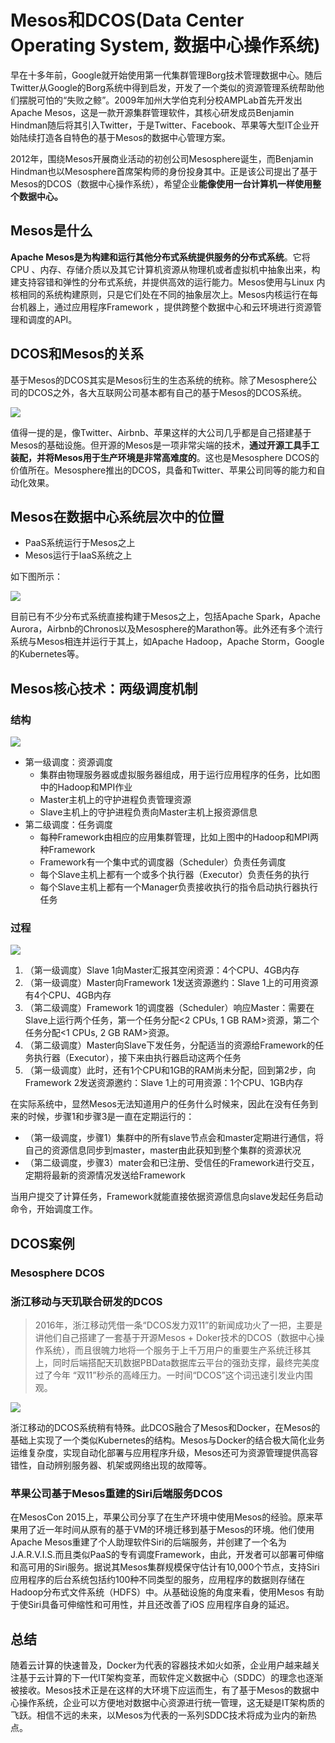 # Mesos和DCOS(Data Center Operating System, 数据中心操作系统)

早在十多年前，Google就开始使用第一代集群管理Borg技术管理数据中心。随后Twitter从Google的Borg系统中得到启发，开发了一个类似的资源管理系统帮助他们摆脱可怕的“失败之鲸”。2009年加州大学伯克利分校AMPLab首先开发出Apache Mesos，这是一款开源集群管理软件，其核心研发成员Benjamin Hindman随后将其引入Twitter，于是Twitter、Facebook、苹果等大型IT企业开始陆续打造各自特色的基于Mesos的数据中心管理方案。

2012年，围绕Mesos开展商业活动的初创公司Mesosphere诞生，而Benjamin Hindman也以Mesosphere首席架构师的身份投身其中。正是该公司提出了基于Mesos的DCOS（数据中心操作系统），希望企业**能像使用一台计算机一样使用整个数据中心。**

## Mesos是什么

**Apache Mesos是为构建和运行其他分布式系统提供服务的分布式系统**。它将CPU 、内存、存储介质以及其它计算机资源从物理机或者虚拟机中抽象出来，构建支持容错和弹性的分布式系统，并提供高效的运行能力。Mesos使用与Linux 内核相同的系统构建原则，只是它们处在不同的抽象层次上。Mesos内核运行在每台机器上，通过应用程序Framework ，提供跨整个数据中心和云环境进行资源管理和调度的API。

## DCOS和Mesos的关系

基于Mesos的DCOS其实是Mesos衍生的生态系统的统称。除了Mesosphere公司的DCOS之外，各大互联网公司基本都有自己的基于Mesos的DCOS系统。

![](i/Mesos生态圈.png)

值得一提的是，像Twitter、Airbnb、苹果这样的大公司几乎都是自己搭建基于Mesos的基础设施。但开源的Mesos是一项非常尖端的技术，**通过开源工具手工装配，并将Mesos用于生产环境是非常高难度的**。这也是Mesosphere DCOS的价值所在。Mesosphere推出的DCOS，具备和Twitter、苹果公司同等的能力和自动化效果。

## Mesos在数据中心系统层次中的位置

* PaaS系统运行于Mesos之上
* Mesos运行于IaaS系统之上

如下图所示：

![](i/DCOS层次.webp)

目前已有不少分布式系统直接构建于Mesos之上，包括Apache Spark，Apache Aurora，Airbnb的Chronos以及Mesosphere的Marathon等。此外还有多个流行系统与Mesos相连并运行于其上，如Apache Hadoop，Apache Storm，Google的Kubernetes等。

## Mesos核心技术：两级调度机制

### 结构

![](i/Mesos两级调度.png)

* 第一级调度：资源调度
  * 集群由物理服务器或虚拟服务器组成，用于运行应用程序的任务，比如图中的Hadoop和MPI作业
  * Master主机上的守护进程负责管理资源
  * Slave主机上的守护进程负责向Master主机上报资源信息
* 第二级调度：任务调度
  * 每种Framework由相应的应用集群管理，比如上图中的Hadoop和MPI两种Framework
  * Framework有一个集中式的调度器（Scheduler）负责任务调度
  * 每个Slave主机上都有一个或多个执行器（Executor）负责任务的执行
  * 每个Slave主机上都有一个Manager负责接收执行的指令启动执行器执行任务

### 过程

![](i/Mesos两级调度过程.png)

1. （第一级调度）Slave 1向Master汇报其空闲资源：4个CPU、4GB内存
2. （第一级调度）Master向Framework 1发送资源邀约：Slave 1上的可用资源有4个CPU、4GB内存
3. （第二级调度）Framework 1的调度器（Scheduler）响应Master：需要在Slave上运行两个任务，第一个任务分配<2 CPUs, 1 GB RAM>资源，第二个任务分配<1 CPUs, 2 GB RAM>资源。
4. （第二级调度）Master向Slave下发任务，分配适当的资源给Framework的任务执行器（Executor），接下来由执行器启动这两个任务
5. （第一级调度）此时，还有1个CPU和1GB的RAM尚未分配，回到第2步，向Framework 2发送资源邀约：Slave 1上的可用资源：1个CPU、1GB内存

在实际系统中，显然Mesos无法知道用户的任务什么时候来，因此在没有任务到来的时候，步骤1和步骤3是一直在定期运行的：

* （第一级调度，步骤1）集群中的所有slave节点会和master定期进行通信，将自己的资源信息同步到master，master由此获知到整个集群的资源状况
* （第二级调度，步骤3）mater会和已注册、受信任的Framework进行交互，定期将最新的资源情况发送给Framework

当用户提交了计算任务，Framework就能直接依据资源信息向slave发起任务启动命令，开始调度工作。

## DCOS案例

### Mesosphere DCOS



### 浙江移动与天玑联合研发的DCOS

>2016年，浙江移动凭借一条“DCOS发力双11”的新闻成功火了一把，主要是讲他们自己搭建了一套基于开源Mesos + Doker技术的DCOS（数据中心操作系统），而且很魄力地将一个服务于上千万用户的重要生产系统迁移其上，同时后端搭配天玑数据PBData数据库云平台的强劲支撑，最终完美度过了今年 “双11”秒杀的高峰压力。一时间“DCOS”这个词迅速引发业内围观。

![](i/浙江移动DCOS.png)

浙江移动的DCOS系统稍有特殊。此DCOS融合了Mesos和Docker，在Mesos的基础上实现了一个类似Kubernetes的结构。Mesos与Docker的结合极大简化业务运维复杂度，实现自动化部署与应用程序升级，Mesos还可为资源管理提供高容错性，自动辨别服务器、机架或网络出现的故障等。

### 苹果公司基于Mesos重建的Siri后端服务DCOS

在MesosCon 2015上，苹果公司分享了在生产环境中使用Mesos的经验。原来苹果用了近一年时间从原有的基于VM的环境迁移到基于Mesos的环境。他们使用Apache Mesos重建了个人助理软件Siri的后端服务，并创建了一个名为J.A.R.V.I.S.而且类似PaaS的专有调度Framework，由此，开发者可以部署可伸缩和高可用的Siri服务。据说其Mesos集群规模保守估计有10,000个节点，支持Siri应用程序的后台系统包括约100种不同类型的服务，应用程序的数据则存储在Hadoop分布式文件系统（HDFS）中。从基础设施的角度来看，使用Mesos 有助于使Siri具备可伸缩性和可用性，并且还改善了iOS 应用程序自身的延迟。

## 总结

随着云计算的快速普及，Docker为代表的容器技术如火如荼，企业用户越来越关注基于云计算的下一代IT架构变革，而软件定义数据中心（SDDC）的理念也逐渐被接收。Mesos技术正是在这样的大环境下应运而生，有了基于Mesos的数据中心操作系统，企业可以方便地对数据中心资源进行统一管理，这无疑是IT架构质的飞跃。相信不远的未来，以Mesos为代表的一系列SDDC技术将成为业内的新热点。